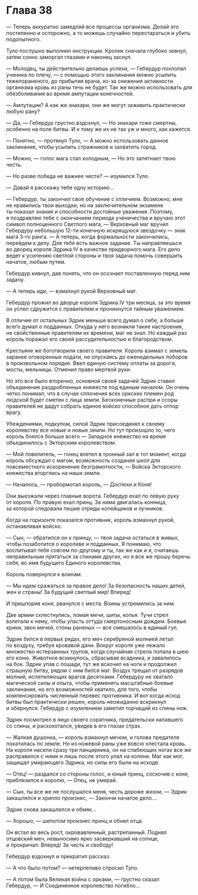 # Глава 38

— Теперь аккуратно замедляй все процессы организма. Делай это постепенно и осторожно, а то можешь случайно перестараться и убить подопытного.

Туло послушно выполнил инструкции. Кролик сначала глубоко зевнул, затем сонно заморгал глазами и наконец заснул.

— Молодец, ты действительно делаешь успехи, — Гебердур похлопал ученика по плечу, — с помощью этого заклинания можно усыпить тяжелораненого, до прибытия врача, из-за снижения активности организма кровь из раны течь не будет. Так же можно использовать для обезболивания во время ампутации конечностей.

— Ампутации? А как же знахари, они же могут заживить практически любую рану?

— Да, — Гебердур грустно вздохнул, — Но знахари тоже смертны, особенно на поле битвы. И к тому же их не так уж и много, как кажется.

— Понятно, — протянул Туло, — А можно использовать данное заклинание, чтобы усыпить стражников и захватить город.

— Можно, — голос мага стал холодным, — Но это запятнает твою честь.

— Но разве победа не важнее чести? — изумился Туло.

— Давай я расскажу тебе одну историю...

— Гебердур, ты закончил свое обучение с отличием. Возможно, мне не нравились твои выходки, но на заключительном экзамене ты показал знания и способности достойные уважения. Поэтому, я поздравляю тебе с окончанием периода ученичества и вручаю этот символ полноценного Светлого мага, — Верховный маг вручил Гебердуру небольшую 12-ти конечную искрящуюся звездочку — знак мага 3-го ранга. — А теперь, когда формальности закончились, перейдем к делу. Для тебя есть важное задание. Ты направляешься во дворец короля Эдрика IV в качестве придворного мага. Его дело ведет к усилению светлой стороны и твоя задача помочь совершить начатое, любым путем.

Гебердур кивнул, дав понять, что он осознает поставленную перед ним задачу.

— А теперь иди, — взмахнул рукой Верховный маг.

Гебердур прожил во дворце короля Эдрика IV три месяца, за это время он успел сдружится с правителем и проникнутся тайным уважением.

В отличие от остальных Эдрик меньше всего думал о себе, а больше всего думал о подданных. Откуда у него возникли такие настроения, не свойственные правителям их времени, маг не знал. Но каждый раз король поражал его своей рассудительностью и благородством.

Крестьяне же боготворили своего правителя. Король взимал с земель заранее оговоренные подати, не опускаясь до еженедельных поборов в произвольном порядке. Ввел единую систему оплаты за дороги, мосты, мельницы. Отменил право мертвой руки.

Но это все было вторично, основной своей задачей Эдрик ставил объединение раздробленных княжеств под единым началом. Он очень четко понимал, что в случае сплочения всех оркских племен род людской будет сметен с лица земли. Бесконечные распри и ссоры правителей не дадут собрать единое войско способное дать отпор врагу.

Убеждениями, подкупом, силой Эдрик присоединял к своему королевству все новые и новые земли. Но тут произошло то, чего король боялся больше всего — Западное княжество на время объединилось с Экторским королевством.

— Мой повелитель, — гонец влетел в тронный зал в тот момент, когда король обсуждал с магом, возможность создания школ для повсеместного искоренения безграмотности, — Войска Экторского княжества вторглись на наши земли.

— Началось, — пробормотал король, — Доспехи и Коня!

Они выезжали через главные ворота. Гебердур ехал по левую руку от короля. По правую ехал принц. За ними двигалась конница, за которой следовали пешие отряды копейщиков и лучников.

Когда на горизонте показался противник, король взмахнул рукой, останавливая войско.

— Сын, — обратился он к принцу, — твоя задача остаться в живых, чтобы позаботится о королеве и подданных. Я понимаю, что воспитывал тебя совсем по-другому и ты, так же как и я, считаешь неправильным прятаться за спинами других, но я все же прошу беречь себя, во имя будущего Единого королевства.

Король повернулся к воинам.

— Мы идем сражаться за правое дело! За безопасность наших детей, жен и страны! За будущий светлый мир! Вперед!

И пришпорив коня, рванулся с места. Воины устремились за ним.

Две армии схлестнулись, ломая мечи, шиты, копья. Тучи стрел взлетали к нему, чтобы упасть оттуда смертоносным дождем. Боевые крики, звон мечей, стоны раненых — все смешалось в единый гул.

Эдрик бился в первых рядах, его меч серебряной молнией летал по воздуху, требуя кровавой дани. Вокруг короля уже лежало множество истерзанных трупов, когда случайная стрела попала в шею его коню. Животное вскинулось, сбрасывая всадника, и завалилось на бок. Эдрик упав с лошади, тут же вскочил на ноги и продолжил страшную битву, рядом с ним бился маг. Воздух трещал от разрядов молний, испепеляющих врагов десятками. Гебердуру не хватало магической силы и опыта, чтобы применять масштабные боевые заклинания, но его возможностей хватило, для того, чтобы компенсировать численный перевес противника. И вот когда исход битвы был практически решен, король неожиданно вскрикнул и обернулся. Гебердур с изумлением заметил торчащий из спины нож.

Эдрик посмотрел в лицо своего соратника, предательски напавшего со спины, и расхохотался, увидев в его глазах страх.

— Жалкая душонка, — король взмахнул мечом, и голова предателя покатилась по земле. Но из ножевой раны уже вовсю хлестала кровь. На короля насели сразу три панцирника, он на слабеющих ногах все же расправился с ними и лишь после этого упал на колени. Маг как мог, защищал умирающего Эдрика, но силы его были на исходе.

— Отец! — раздался со стороны голос, и юный принц, соскочив с коня, приблизился к королю, — Отец, не умирай.

— Сын, ты все же не послушался меня, честь дороже жизни, — Эдрик закашлялся и хрипло произнес, — Закончи начатое дело...

Эдрик снова закашлялся и обмяк...

— Хорошо, — шепотом произнес принц и обнял отца.

Он встал во весь рост, окровавленный, растрепанный. Поднял отцовский меч, невыносимо ярко засверкавший на солнце, и прокричал: Вперед! За честь и свободу!

Гебердур вздохнул и прекратил рассказ.

— А что было потом? — нетерпеливо спросил Туло.

— А потом была Великая война с орками, — грустно сказал Гебердур, — И Соединенное королевство погибло...


